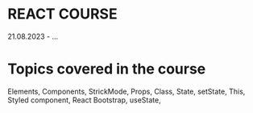 # REACT COURSE

21.08.2023 - ...

# Topics covered in the course

Elements, Components, StrickMode, Props, Class, State, setState, This, Styled component, React Bootstrap, useState,

